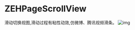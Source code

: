 # ZEHPageScrollView
滑动切换视图,滑动过程有粘性动效,仿微博、腾讯视频滑条。
![img](https://github.com/carrot1994/ZEHPageScrollView/blob/master/segement.gif) 
